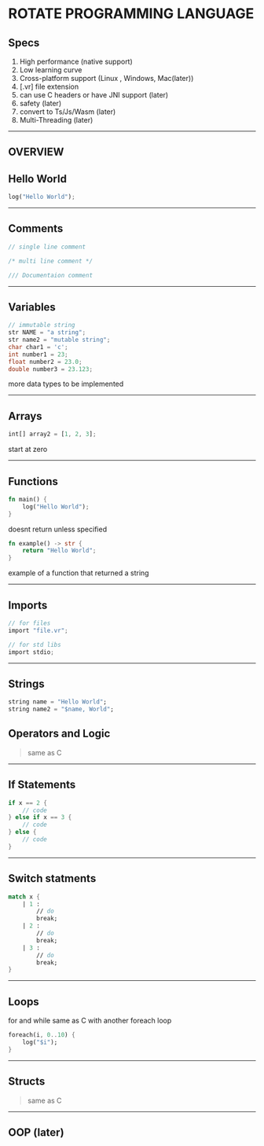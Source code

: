 # ROTATE PROGRAMMING LANGUAGE

## Specs

1. High performance (native support)
1. Low learning curve
1. Cross-platform support (Linux , Windows, Mac(later))
1. [.vr] file extension
1. can use C headers or have JNI support (later)
1. safety (later)
1. convert to Ts/Js/Wasm (later)
1. Multi-Threading (later)

---

## OVERVIEW

## Hello World

```rust
log("Hello World");
```

---

## Comments

```rust
// single line comment

/* multi line comment */

/// Documentaion comment
```

---

## Variables

```c
// immutable string
str NAME = "a string";
str name2 = "mutable string";
char char1 = 'c';
int number1 = 23;
float number2 = 23.0;
double number3 = 23.123;
```

more data types to be implemented

---

## Arrays

```rust
int[] array2 = [1, 2, 3];
```

start at zero

---

## Functions

```rust
fn main() {
    log("Hello World");
}
```

doesnt return unless specified

```rust
fn example() -> str {
    return "Hello World";
}
```

example of a function that returned a string

---

## Imports

```c
// for files
import "file.vr";
```

```c
// for std libs
import stdio;
```

---

## Strings

```dart
string name = "Hello World";
string name2 = "$name, World";
```

## Operators and Logic

> same as C

---

## If Statements

```rust
if x == 2 {
    // code
} else if x == 3 {
    // code
} else {
    // code
}
```

---

## Switch statments

```fs
match x {
    | 1 :
        // do
        break;
    | 2 :
        // do
        break;
    | 3 :
        // do
        break;
}
```

---

## Loops

for and while same as C with another foreach loop

```dart
foreach(i, 0..10) {
    log("$i");
}
```

---

## Structs

> same as C

---

## OOP (later)
